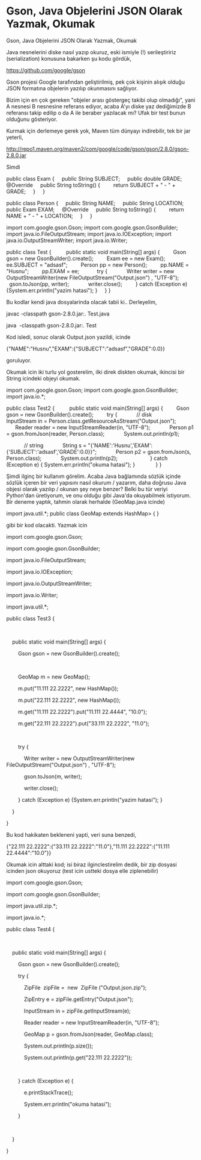 # Gson, Java Objelerini JSON Olarak Yazmak, Okumak


Gson, Java Objelerini JSON Olarak Yazmak, Okumak




Java nesnelerini diske nasıl yazıp okuruz, eski ismiyle (!) serileştiririz (serialization) konusuna bakarken şu kodu gördük,

https://github.com/google/gson

Gson projesi Google tarafından geliştirilmiş, pek çok kişinin alışık olduğu JSON formatına objelerin yazılıp okunmasını sağlıyor.

Bizim için en çok gereken "objeler arası göstergeç takibi olup olmadığı", yani A nesnesi B nesnesine referans ediyor, acaba A'yı diske yaz dediğimizde B referansı takip edilip o da A ile beraber yazılacak mı? Ufak bir test bunun olduğunu gösteriyor.

Kurmak için derlemeye gerek yok, Maven tüm dünyayı indirebilir, tek bir jar yeterli,

http://repo1.maven.org/maven2/com/google/code/gson/gson/2.8.0/gson-2.8.0.jar

Simdi

public class Exam {
    public String SUBJECT;
    public double GRADE;
    @Override
    public String toString() {
        return SUBJECT + " - " + GRADE;
    }    
}



public class Person {
    public String NAME;
    public String LOCATION;
    public Exam EXAM;
    @Override
    public String toString() {
        return NAME + " - " + LOCATION;
    }    
}



import com.google.gson.Gson;
import com.google.gson.GsonBuilder;
import java.io.FileOutputStream;
import java.io.IOException;
import java.io.OutputStreamWriter;
import java.io.Writer;

public class Test {
    
    public static void main(String[] args) {
        Gson gson = new GsonBuilder().create();
        Exam ee = new Exam();
        ee.SUBJECT = "adsasf";
        Person pp = new Person();
        pp.NAME = "Husnu";
        pp.EXAM = ee;   
        try {
            Writer writer = new OutputStreamWriter(new FileOutputStream("Output.json") , "UTF-8");
            gson.toJson(pp, writer);
            writer.close();
        } catch (Exception e) {System.err.println("yazim hatasi"); } 
    }
}




Bu kodlar kendi java dosyalarinda olacak tabii ki.. Derleyelim,




javac -classpath gson-2.8.0.jar:. Test.java

java  -classpath gson-2.8.0.jar:. Test




Kod isledi, sonuc olarak Output.json yazildi, icinde 



{"NAME":"Husnu","EXAM":{"SUBJECT":"adsasf","GRADE":0.0}}

goruluyor.

Okumak icin iki turlu yol gosterelim, ilki direk diskten okumak, ikincisi bir String icindeki objeyi okumak.

import com.google.gson.Gson;
import com.google.gson.GsonBuilder;
import java.io.*;

public class Test2 {
    
    public static void main(String[] args) {
        Gson gson = new GsonBuilder().create();
        try {
            // disk
            InputStream in = Person.class.getResourceAsStream("Output.json");       
            Reader reader = new InputStreamReader(in, "UTF-8");
            Person p1 = gson.fromJson(reader, Person.class);
            System.out.println(p1);

            // string
            String s = "{'NAME':'Husnu','EXAM':{'SUBJECT':'adsasf','GRADE':0.0}}";
            Person p2 = gson.fromJson(s, Person.class);
            System.out.println(p2);
            
        } catch (Exception e) { System.err.println("okuma hatasi"); }
        
    }
}

Şimdi ilginç bir kullanım görelim. Acaba Java bağlamında sözlük içinde sözlük içeren bir veri yapısını nasıl okurum / yazarım, daha doğrusu Java objesi olarak yazılıp / okunan şey neye benzer? Belki bu tür veriyi Python'dan üretiyorum, ve onu olduğu gibi Java'da okuyabilmek istiyorum. Bir deneme yaptık, tahmin olarak herhalde (GeoMap.java icinde)

import java.util.*;
public class GeoMap extends HashMap> { }



gibi bir kod olacakti. Yazmak icin 





import com.google.gson.Gson;

import com.google.gson.GsonBuilder;

import java.io.FileOutputStream;

import java.io.IOException;

import java.io.OutputStreamWriter;

import java.io.Writer;

import java.util.*;



public class Test3 {

    

    public static void main(String[] args) {

        Gson gson = new GsonBuilder().create();

        

        GeoMap m = new GeoMap();

        m.put("11.111 22.2222", new HashMap());

        m.put("22.111 22.2222", new HashMap());

        m.get("11.111 22.2222").put("11.111 22.4444", "10.0");

        m.get("22.111 22.2222").put("33.111 22.2222", "11.0");

        

        try {

            Writer writer = new OutputStreamWriter(new FileOutputStream("Output.json") , "UTF-8");

            gson.toJson(m, writer);

            writer.close();

        } catch (Exception e) {System.err.println("yazim hatasi"); }    

    }

}




Bu kod hakikaten bekleneni yapti, veri suna benzedi, 




{"22.111 22.2222":{"33.111 22.2222":"11.0"},"11.111 22.2222":{"11.111 22.4444":"10.0"}}



Okumak icin alttaki kod; isi biraz ilginclestirelim dedik, bir zip dosyasi icinden json okuyoruz (test icin ustteki dosya elle ziplenebilir)




import com.google.gson.Gson;

import com.google.gson.GsonBuilder;

import java.util.zip.*;

import java.io.*;



public class Test4 {

    

    public static void main(String[] args) {

        Gson gson = new GsonBuilder().create();

        try {

            ZipFile  zipFile =  new  ZipFile ("Output.json.zip");

            ZipEntry e = zipFile.getEntry("Output.json");

            InputStream in = zipFile.getInputStream(e);     

            Reader reader = new InputStreamReader(in, "UTF-8");

            GeoMap p = gson.fromJson(reader, GeoMap.class);

            System.out.println(p.size());

            System.out.println(p.get("22.111 22.2222"));

            

        } catch (Exception e) {

            e.printStackTrace();

            System.err.println("okuma hatasi");

        }

        

    }

}










